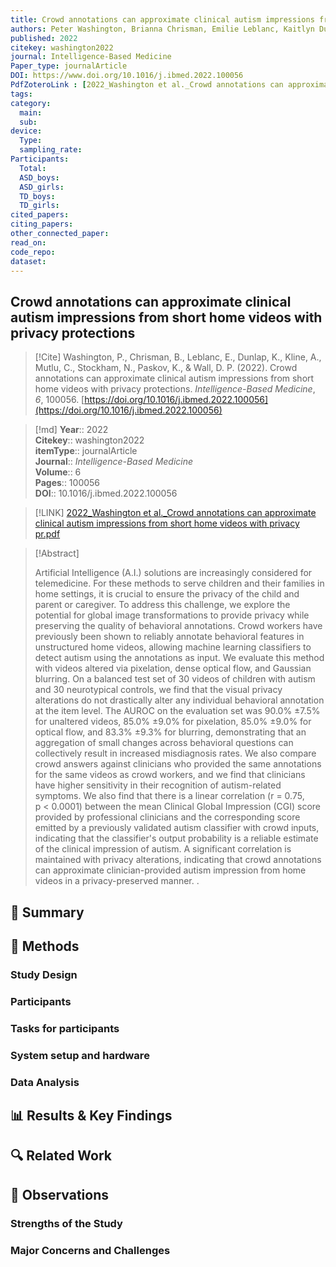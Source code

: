 ```yaml
---
title: Crowd annotations can approximate clinical autism impressions from short home videos with privacy protections
authors: Peter Washington, Brianna Chrisman, Emilie Leblanc, Kaitlyn Dunlap, Aaron Kline, Cezmi Mutlu, Nate Stockham, Kelley Paskov, Dennis Paul Wall
published: 2022
citekey: washington2022
journal: Intelligence-Based Medicine
Paper_type: journalArticle
DOI: https://www.doi.org/10.1016/j.ibmed.2022.100056
PdfZoteroLink : [2022_Washington et al._Crowd annotations can approximate clinical autism impressions from short home videos with privacy pr.pdf](zotero://select/library/items/Z7R355YA)
tags: 
category:
  main: 
  sub: 
device:
  Type: 
  sampling_rate: 
Participants:
  Total: 
  ASD_boys: 
  ASD_girls: 
  TD_boys: 
  TD_girls: 
cited_papers:
citing_papers: 
other_connected_paper: 
read_on: 
code_repo: 
dataset:
---
```


## Crowd annotations can approximate clinical autism impressions from short home videos with privacy protections

> [!Cite]
> Washington, P., Chrisman, B., Leblanc, E., Dunlap, K., Kline, A., Mutlu, C., Stockham, N., Paskov, K., & Wall, D. P. (2022). Crowd annotations can approximate clinical autism impressions from short home videos with privacy protections. _Intelligence-Based Medicine_, _6_, 100056. [https://doi.org/10.1016/j.ibmed.2022.100056](https://doi.org/10.1016/j.ibmed.2022.100056)


>[!md]
> **Year**:: 2022   
> **Citekey**:: washington2022  
> **itemType**:: journalArticle  
> **Journal**:: *Intelligence-Based Medicine*  
> **Volume**:: 6   
> **Pages**:: 100056  
> **DOI**:: 10.1016/j.ibmed.2022.100056    

> [!LINK] 
> [2022_Washington et al._Crowd annotations can approximate clinical autism impressions from short home videos with privacy pr.pdf](zotero://select/library/items/Z7R355YA)

> [!Abstract]
>
> Artificial Intelligence (A.I.) solutions are increasingly considered for telemedicine. For these methods to serve children and their families in home settings, it is crucial to ensure the privacy of the child and parent or caregiver. To address this challenge, we explore the potential for global image transformations to provide privacy while preserving the quality of behavioral annotations. Crowd workers have previously been shown to reliably annotate behavioral features in unstructured home videos, allowing machine learning classifiers to detect autism using the annotations as input. We evaluate this method with videos altered via pixelation, dense optical flow, and Gaussian blurring. On a balanced test set of 30 videos of children with autism and 30 neurotypical controls, we find that the visual privacy alterations do not drastically alter any individual behavioral annotation at the item level. The AUROC on the evaluation set was 90.0% ±7.5% for unaltered videos, 85.0% ±9.0% for pixelation, 85.0% ±9.0% for optical flow, and 83.3% ±9.3% for blurring, demonstrating that an aggregation of small changes across behavioral questions can collectively result in increased misdiagnosis rates. We also compare crowd answers against clinicians who provided the same annotations for the same videos as crowd workers, and we find that clinicians have higher sensitivity in their recognition of autism-related symptoms. We also find that there is a linear correlation (r = 0.75, p < 0.0001) between the mean Clinical Global Impression (CGI) score provided by professional clinicians and the corresponding score emitted by a previously validated autism classifier with crowd inputs, indicating that the classifier's output probability is a reliable estimate of the clinical impression of autism. A significant correlation is maintained with privacy alterations, indicating that crowd annotations can approximate clinician-provided autism impression from home videos in a privacy-preserved manner.
>.
> 

## 📌 Summary


## 🔬 Methods 

### Study Design

### Participants

### Tasks for participants

### System setup and hardware

### Data Analysis

## 📊 Results & Key Findings 


## 🔍 Related Work 



## 📝 Observations

### Strengths of the Study

### Major Concerns and Challenges